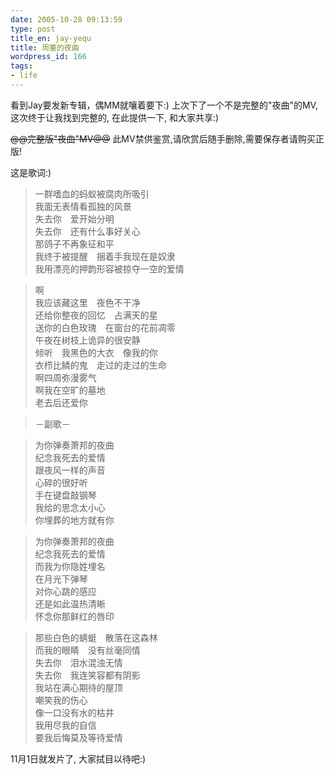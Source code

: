 ```yaml
---
date: 2005-10-28 09:13:59
type: post
title_en: jay-yequ
title: 周董的夜曲
wordpress_id: 166
tags:
- life
---
```


看到Jay要发新专辑，偶MM就嚷着要下:) 上次下了一个不是完整的"夜曲"的MV, 这次终于让我找到完整的, 在此提供一下, 和大家共享:)

<del>@@完整版"夜曲"MV@@</del>
此MV禁供鉴赏,请欣赏后随手删除,需要保存者请购买正版!

这是歌词:)

> 一群嗜血的蚂蚁被腐肉所吸引  
我面无表情看孤独的风景  
失去你　爱开始分明  
失去你　还有什么事好关心  
那鸽子不再象征和平  
我终于被提醒　捆着手我现在是奴隶  
我用漂亮的押韵形容被掠夺一空的爱情

> 啊  
我应该藏这里　夜色不干净  
还给你整夜的回忆　占满天的星  
送你的白色玫瑰　在窗台的花前凋零  
午夜在树枝上诡异的很安静　　  
倾听　我黑色的大衣　像我的你  
衣栉比鳞的鬼　走过的走过的生命  
啊四周弥漫雾气  
啊我在空旷的墓地  
老去后还爱你

> －副歌－

> 为你弹奏萧邦的夜曲  
纪念我死去的爱情  
跟夜风一样的声音  
心碎的很好听  
手在键盘敲钢琴  
我给的思念太小心  
你埋葬的地方就有你

> 为你弹奏萧邦的夜曲  
纪念我死去的爱情  
而我为你隐姓埋名  
在月光下弹琴  
对你心跳的感应  
还是如此温热清晰  
怀念你那鲜红的唇印

> 那些白色的蜻蜓　散落在这森林  
而我的眼睛　没有丝毫同情  
失去你　泪水混浊无情  
失去你　我连笑容都有阴影  
我站在满心期待的屋顶  
嘲笑我的伤心  
像一口没有水的枯井  
我用尽我的自信  
要我后悔莫及等待爱情 

11月1日就发片了, 大家拭目以待吧:)
